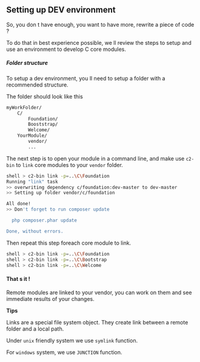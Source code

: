 ## Setting up DEV environment

So, you don t have enough, you want to have more, rewrite a piece of code ?

To do that in best experience possible, we ll review the steps
to setup and use an environment to develop C core modules.

##### Folder structure

To setup a dev environment, you ll need to setup
a folder with a recommended structure.

The folder should look like this

```sh
myWorkFolder/
    C/
        Foundation/
        Booststrap/
        Welcome/
    YourModule/
        vendor/
        ...
```

The next step is to open your module in a command line,
and make use `c2-bin` to `link` core modules to your `vendor` folder.

```sh
shell > c2-bin link -p=..\C\Foundation
Running "link" task
>> overwriting dependency c/foundation:dev-master to dev-master
>> Setting up folder vendor/c/foundation

All done!
>> Don't forget to run composer update

  php composer.phar update

Done, without errors.
```

Then repeat this step foreach core module to link.

```sh
shell > c2-bin link -p=..\C\Foundation
shell > c2-bin link -p=..\C\Bootstrap
shell > c2-bin link -p=..\C\Welcome
```

#### That s it !

Remote modules are linked to your vendor,
you can work on them and see immediate results of your changes.

__Tips__

Links are a special file system object.
They create link between a remote folder and a local path.

Under `unix` friendly system we use `symlink` function.

For `windows` system, we use `JUNCTION` function.
